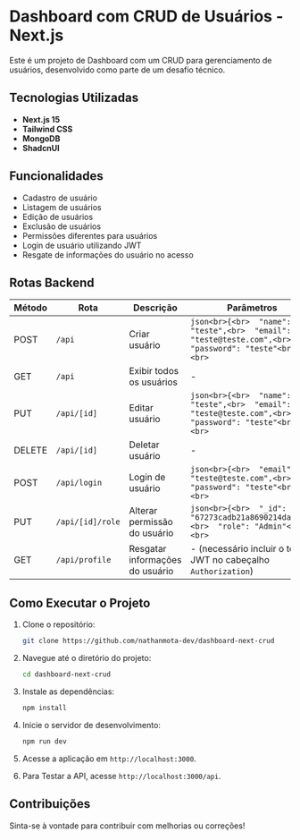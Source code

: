 # Dashboard com CRUD de Usuários - Next.js

Este é um projeto de Dashboard com um CRUD para gerenciamento de usuários, desenvolvido como parte de um desafio técnico. 

## Tecnologias Utilizadas

- **Next.js 15**
- **Tailwind CSS**
- **MongoDB**
- **ShadcnUI**

## Funcionalidades

- Cadastro de usuário
- Listagem de usuários
- Edição de usuários
- Exclusão de usuários
- Permissões diferentes para usuários
- Login de usuário utilizando JWT
- Resgate de informações do usuário no acesso

## Rotas Backend

| Método | Rota                           | Descrição                     | Parâmetros                                                                                                                           |
|--------|--------------------------------|--------------------------------|---------------------------------------------------------------------------------------------------------------------------------------|
| POST   | `/api`                         | Criar usuário                  | ```json<br>{<br>  "name": "teste",<br>  "email": "teste@teste.com",<br>  "password": "teste"<br>}<br>```                              |
| GET    | `/api`                         | Exibir todos os usuários       | -                                                                                                                                     |
| PUT    | `/api/[id]`                    | Editar usuário                 | ```json<br>{<br>  "name": "teste",<br>  "email": "teste@teste.com",<br>  "password": "teste"<br>}<br>```                              |
| DELETE | `/api/[id]`                    | Deletar usuário                | -                                                                                                                                     |
| POST   | `/api/login`                   | Login de usuário               | ```json<br>{<br>  "email": "teste@teste.com",<br>  "password": "teste"<br>}<br>```                                                    |
| PUT    | `/api/[id]/role`               | Alterar permissão do usuário   | ```json<br>{<br>  "_id": "67273cadb21a8690214da0be",<br>  "role": "Admin"<br>}<br>```                                                |
| GET    | `/api/profile`                 | Resgatar informações do usuário| - (necessário incluir o token JWT no cabeçalho `Authorization`)                                                     |

## Como Executar o Projeto

1. Clone o repositório:
   ```bash
   git clone https://github.com/nathanmota-dev/dashboard-next-crud
   ```

2. Navegue até o diretório do projeto:
   ```bash
   cd dashboard-next-crud
   ```

3. Instale as dependências:
   ```bash
   npm install
   ```

4. Inicie o servidor de desenvolvimento:
   ```bash
   npm run dev
   ```

5. Acesse a aplicação em `http://localhost:3000`.

6. Para Testar a API, acesse `http://localhost:3000/api`.

## Contribuições

Sinta-se à vontade para contribuir com melhorias ou correções!